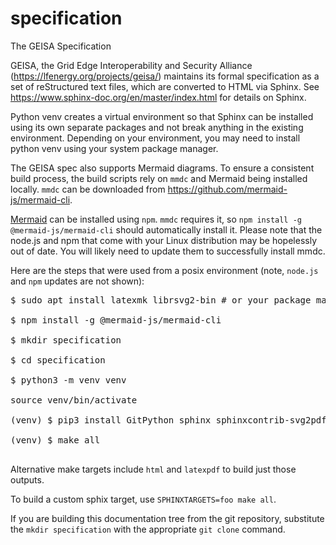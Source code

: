 # specification
The GEISA Specification

GEISA, the Grid Edge Interoperability and Security Alliance
(https://lfenergy.org/projects/geisa/) maintains its formal specification as a
set of reStructured text files, which are converted to HTML via Sphinx. See
https://www.sphinx-doc.org/en/master/index.html for details on Sphinx.

Python venv creates a virtual environment so that Sphinx can be installed using
its own separate packages and not break anything in the existing environment.
Depending on your environment, you may need to install python venv using your
system package manager.

The GEISA spec also supports Mermaid diagrams.  To ensure a consistent build
process, the build scripts rely on `mmdc` and Mermaid being installed locally.
`mmdc` can be downloaded from https://github.com/mermaid-js/mermaid-cli.

[Mermaid](`https://mermaid.js.org/`) can be installed using `npm`.  `mmdc`
requires it, so `npm install -g @mermaid-js/mermaid-cli` should automatically
install it.  Please note that the node.js and npm that come with your Linux
distribution may be hopelessly out of date.  You will likely need to update
them to successfully install mmdc.

Here are the steps that were used from a posix environment (note, `node.js` and
`npm` updates are not shown):

<pre>
$ sudo apt install latexmk librsvg2-bin # or your package manager of choice

$ npm install -g @mermaid-js/mermaid-cli

$ mkdir specification

$ cd specification

$ python3 -m venv venv

source venv/bin/activate

(venv) $ pip3 install GitPython sphinx sphinxcontrib-svg2pdfconverter

(venv) $ make all

</pre>

Alternative make targets include `html` and `latexpdf` to build just those outputs.

To build a custom sphix target, use `SPHINXTARGETS=foo make all`.

If you are building this documentation tree from the git repository, substitute the ```mkdir specification``` with the appropriate ```git clone``` command.
